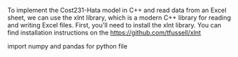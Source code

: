 To implement the Cost231-Hata model in C++ and read data from an Excel sheet, we can use the xlnt library, which is a modern C++ library for reading and writing Excel files. First, you'll need to install the xlnt library. You can find installation instructions on the
https://github.com/tfussell/xlnt

import numpy and pandas for python file

